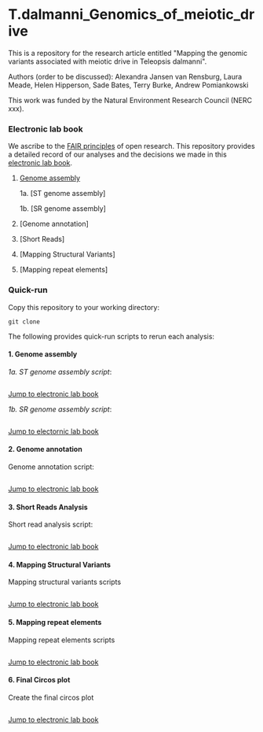 # T.dalmanni_Genomics_of_meiotic_drive

This is a repository for the research article entitled "Mapping the genomic variants associated with meiotic drive in Teleopsis dalmanni". 

Authors (order to be discussed): Alexandra Jansen van Rensburg, Laura Meade, Helen Hipperson, Sade Bates, Terry Burke, Andrew Pomiankowski

This work was funded by the Natural Environment Research Council (NERC xxx).


### Electronic lab book

We ascribe to the [FAIR principles](https://www.go-fair.org/fair-principles/) of open research. This repository provides a detailed record of our analyses and the decisions we made in this [electronic lab book](https://github.com/alexjvr1/T.dalmanni_Genomics_of_meiotic_drive/blob/main/Electronic_Lab_Book.md). 


1. [Genome assembly](https://github.com/alexjvr1/T.dalmanni_Genomics_of_meiotic_drive/blob/main/Electronic_Lab_Book.md#1-genome-assembly)
    
    1a. [ST genome assembly]
    
    1b. [SR genome assembly]
    
2. [Genome annotation]

3. [Short Reads]

4. [Mapping Structural Variants]
5. [Mapping repeat elements]

### Quick-run 

Copy this repository to your working directory: 
```
git clone 
```


The following provides quick-run scripts to rerun each analysis: 

#### 1. Genome assembly

*1a. ST genome assembly script*: 
```

```
[Jump to electronic lab book](https://github.com/alexjvr1/T.dalmanni_Genomics_of_meiotic_drive/blob/main/Electronic_Lab_Book.md#1a-st-genome-assembly)


*1b. SR genome assembly script*:
```

```
[Jump to electornic lab book](https://github.com/alexjvr1/T.dalmanni_Genomics_of_meiotic_drive/blob/main/Electronic_Lab_Book.md#1b-sr-genome-assembly)

#### 2. Genome annotation

Genome annotation script: 
```

```
[Jump to electronic lab book](https://github.com/alexjvr1/T.dalmanni_Genomics_of_meiotic_drive/blob/main/Electronic_Lab_Book.md#2-genome-annotation)


#### 3. Short Reads Analysis

Short read analysis script: 
```

```
[Jump to electronic lab book](https://github.com/alexjvr1/T.dalmanni_Genomics_of_meiotic_drive/blob/main/Electronic_Lab_Book.md#3-short-reads)


#### 4. Mapping Structural Variants

Mapping structural variants scripts
```

```
[Jump to electronic lab book](https://github.com/alexjvr1/T.dalmanni_Genomics_of_meiotic_drive/blob/main/Electronic_Lab_Book.md#3-map-structural-variants)



#### 5. Mapping repeat elements

Mapping repeat elements scripts
```

```
[Jump to electronic lab book](https://github.com/alexjvr1/T.dalmanni_Genomics_of_meiotic_drive/blob/main/Electronic_Lab_Book.md#4-map-repeat-elements)


#### 6. Final Circos plot

Create the final circos plot
```

```

[Jump to electronic lab book](https://github.com/alexjvr1/T.dalmanni_Genomics_of_meiotic_drive/blob/main/Electronic_Lab_Book.md#4-map-repeat-elements)
